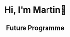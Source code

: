 <div align="center">
  <h1>Hi, I'm Martin👋</h1>
</div>
<div align="center">
  <h2>Future Programme</h2>
</div>
<!--
**martinluque12/martinluque12** is a ✨ _special_ ✨ repository because its `README.md` (this file) appears on your GitHub profile.

Here are some ideas to get you started:

- 🔭 I’m currently working on ...
- 🌱 I’m currently learning ...
- 👯 I’m looking to collaborate on ...
- 🤔 I’m looking for help with ...
- 💬 Ask me about ...
- 📫 How to reach me: ...
- 😄 Pronouns: ...
- ⚡ Fun fact: ...
-->
